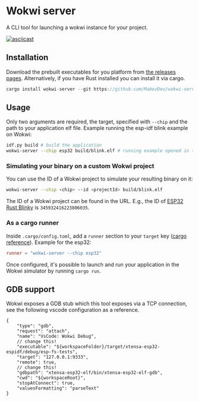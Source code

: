 
# Wokwi server

A CLI tool for launching a wokwi instance for your project.

[![asciicast](https://asciinema.org/a/496018.svg)](https://asciinema.org/a/496018)

## Installation

Download the prebuilt executables for you platform from [the releases pages](https://github.com/MabezDev/wokwi-server/releases). Alternatively, if you have Rust installed you can install it via cargo.

```rust
cargo install wokwi-server --git https://github.com/MabezDev/wokwi-server --locked
```

## Usage

Only two arguments are required, the target, specified with `--chip` and the path to your application elf file. Example running the esp-idf blink example on Wokwi:

```sh
idf.py build # build the application
wokwi-server --chip esp32 build/blink.elf # running example opened in the browser!
```

### Simulating your binary on a custom Wokwi project

You can use the ID of a Wokwi project to simulate your resulting binary on it:
```sh
wokwi-server --chip <chip> --id <projectId> build/blink.elf
```

The ID of a Wokwi project can be found in the URL. E.g., the ID of
[ESP32 Rust Blinky](https://wokwi.com/projects/345932416223806035) is `345932416223806035`.

### As a cargo runner

Inside `.cargo/config.toml`, add a `runner` section to your `target` key ([cargo reference](https://doc.rust-lang.org/cargo/reference/config.html)). Example for the esp32:

```toml
runner = "wokwi-server --chip esp32"
```

Once configured, it's possible to launch and run your application in the Wokwi simulator by running `cargo run`.

## GDB support

Wokwi exposes a GDB stub which this tool exposes via a TCP connection, see the following vscode configuration as a reference.

```jsonc
{
    "type": "gdb",
    "request": "attach",
    "name": "VsCode: Wokwi Debug",
    // change this!
    "executable": "${workspaceFolder}/target/xtensa-esp32-espidf/debug/esp-fs-tests",
    "target": "127.0.0.1:9333",
    "remote": true,
    // change this!
    "gdbpath": "xtensa-esp32-elf/bin/xtensa-esp32-elf-gdb",
    "cwd": "${workspaceRoot}",
    "stopAtConnect": true,
    "valuesFormatting": "parseText"
}
```

